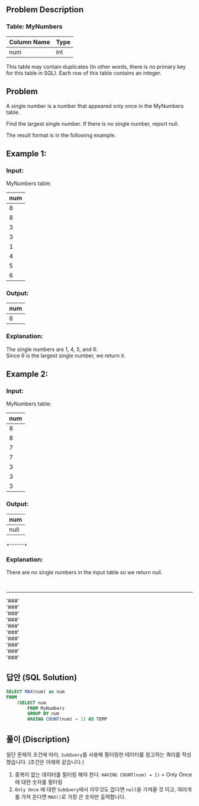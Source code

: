 ## Problem Description

### Table: MyNumbers


| Column Name | Type |
|-------------|------|
| num         | int  |

This table may contain duplicates (In other words, there is no primary key for this table in SQL).
Each row of this table contains an integer.
 
## Problem

A single number is a number that appeared only once in the MyNumbers table.  

Find the largest single number. If there is no single number, report null.  

The result format is in the following example.  

 

## Example 1:

### Input: 
MyNumbers table:

| num |
|-----|
| 8   |
| 8   |
| 3   |
| 3   |
| 1   |
| 4   |
| 5   |
| 6   |

### Output: 

| num |
|-----|
| 6   |

### Explanation: 
The single numbers are 1, 4, 5, and 6.  
Since 6 is the largest single number, we return it.  

## Example 2:

### Input: 
MyNumbers table:

| num |
|-----|
| 8   |
| 8   |
| 7   |
| 7   |
| 3   |
| 3   |
| 3   |

### Output: 
| num  |
|------|
| null |
+------+

### Explanation: 
There are no single numbers in the input table so we return null.




<br/>

---
'###'  
'###'  
'###'  
'###'  
'###'  
'###'  
'###'  
'###'  
'###'  
'###'  

## 답안 (SQL Solution)

```sql
SELECT MAX(num) as num
FROM 
    (SELECT num 
        FROM MyNumbers 
        GROUP BY num 
        HAVING COUNT(num) = 1) AS TEMP
```

## 풀이 (Discription)
일단 문제의 조건에 따라, `SubQuery`를 사용해 필터링한 테이터를 참고하는 쿼리를 작성했습니다. (조건은 아래와 같습니다.)  
1. 중복이 없는 데이터를 필터링 해야 한다. `HAVING COUNT(num) = 1)` = Only Once에 대한 숫자를 필터링
2. `Only Once` 에 대한 `SubQuery`에서 아무것도 없다면 `null`을 가져올 것 이고, 여러개를 가져 온다면 `MAX()`로 가장 큰 숫자만 출력합니다.